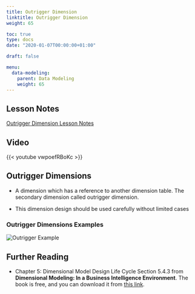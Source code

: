 ```yaml
---
title: Outrigger Dimension
linktitle: Outrigger Dimension
weight: 65

toc: true
type: docs
date: "2020-01-07T00:00:00+01:00"

draft: false

menu:
  data-modeling:
    parent: Data Modeling
    weight: 65
---
```


## Lesson Notes

[Outrigger Dimension Lesson Notes](../05-outrigger-dimensions.pdf)


## Video

{{< youtube vwpoefRBoKc >}}

## Outrigger Dimensions

-   A dimension which has a reference to another dimension table. The
    secondary dimension called outrigger dimension.

-   This dimension design should be used carefully without limited cases

### Outrigger Dimensions Examples

![Outrigger Example](../figures/outrigger-dim.png)

## Further Reading

- Chapter 5: Dimensional Model Design Life Cycle Section 5.4.3 from **Dimensional Modeling: In a Business Intelligence Environment**. The book is free, and you can download it from [this link](https://www.redbooks.ibm.com/redbooks/pdfs/sg247138.pdf).
